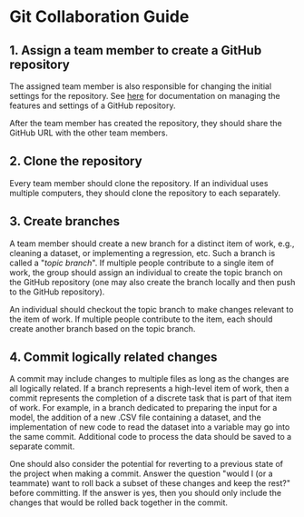 # Git Collaboration Guide

## 1. Assign a team member to create a GitHub repository

The assigned team member is also responsible for changing the initial settings for the repository. See [here](https://docs.github.com/en/repositories/managing-your-repositorys-settings-and-features) for documentation on managing the features and settings of a GitHub repository.

After the team member has created the repository, they should share the GitHub URL with the other team members.

## 2. Clone the repository

Every team member should clone the repository. If an individual uses multiple computers, they should clone the repository to each separately.

## 3. Create branches

A team member should create a new branch for a distinct item of work, e.g., cleaning a dataset, or implementing a regression, etc. Such a branch is called a "*topic branch*". If multiple people contribute to a single item of work, the group should assign an individual to create the topic branch on the GitHub repository (one may also create the branch locally and then push to the GitHub repository).

An individual should checkout the topic branch to make changes relevant to the item of work. If multiple people contribute to the item, each should create another branch based on the topic branch.

## 4. Commit logically related changes

A commit may include changes to multiple files as long as the changes are all logically related. If a branch represents a high-level item of work, then a commit represents the completion of a discrete task that is part of that item of work. For example, in a branch dedicated to preparing the input for a model, the addition of a new .CSV file containing a dataset, and the implementation of new code to read the dataset into a variable may go into the same commit. Additional code to process the data should be saved to a separate commit.

One should also consider the potential for reverting to a previous state of the project when making a commit. Answer the question "would I (or a teammate) want to roll back a subset of these changes and keep the rest?" before committing. If the answer is yes, then you should only include the changes that would be rolled back together in the commit.
